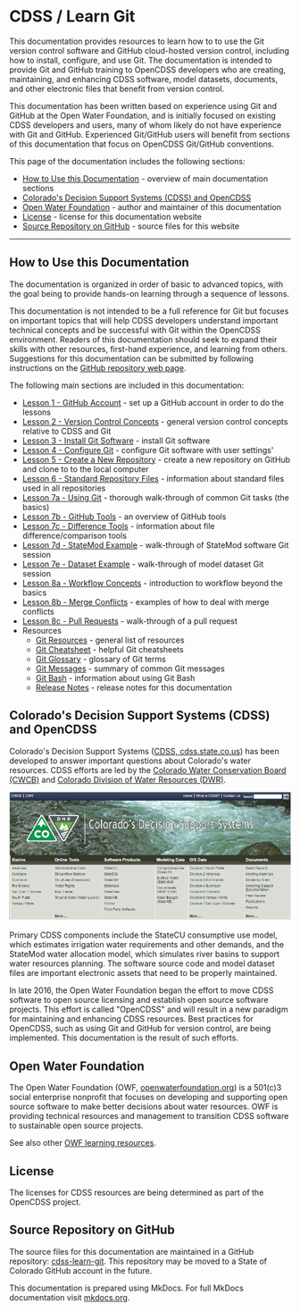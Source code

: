 # CDSS / Learn Git

This documentation provides resources to learn how to to use the Git version control software and GitHub cloud-hosted version control,
including how to install, configure, and use Git.
The documentation is intended to provide Git and GitHub training to OpenCDSS developers who are creating, maintaining, and
enhancing CDSS software, model datasets, documents, and other electronic files that benefit from version control.

This documentation has been written based on experience using Git and GitHub at the Open Water Foundation,
and is initially focused on existing CDSS developers and users, many of whom likely do not have experience with Git and GitHub.
Experienced Git/GitHub users will benefit from sections of this documentation that focus on OpenCDSS Git/GitHub conventions.

This page of the documentation includes the following sections:

* [How to Use this Documentation](#how-to-use-this-documentation) - overview of main documentation sections
* [Colorado's Decision Support Systems (CDSS) and OpenCDSS](#colorados-decision-support-systems-cdss-and-opencdss)
* [Open Water Foundation](#open-water-foundation) - author and maintainer of this documentation
* [License](#license) - license for this documentation website
* [Source Repository on GitHub](#source-repository-on-github) - source files for this website

----------

## How to Use this Documentation

The documentation is organized in order of basic to advanced topics,
with the goal being to provide hands-on learning through a sequence of lessons.

This documentation is not intended to be a full reference for Git but focuses on important topics that
will help CDSS developers understand important technical concepts and be successful with Git within the OpenCDSS environment.
Readers of this documentation should seek to expand their skills with other resources, first-hand experience,
and learning from others.  Suggestions for this documentation can be submitted by following
instructions on the [GitHub repository web page](https://github.com/OpenWaterFoundation/cdss-learn-git).

The following main sections are included in this documentation:

* [Lesson 1 - GitHub Account](01-lesson-github-account/lesson-github-account) - set up a GitHub account in order to do the lessons
* [Lesson 2 - Version Control Concepts](02-lesson-concepts/lesson-concepts) - general version control concepts relative to CDSS and Git
* [Lesson 3 - Install Git Software](03-lesson-install/overview) - install Git software
* [Lesson 4 - Configure Git](04-lesson-config/lesson-config) - configure Git software with user settings'
* [Lesson 5 - Create a New Repository](05-lesson-new-repo/lesson-new-repo) - create a new repository on GitHub and clone to
to the local computer
* [Lesson 6 - Standard Repository Files](06-lesson-standard-repo-files/lesson-standard-repo-files) - information about standard files
used in all repositories
* [Lesson 7a - Using Git](07a-lesson-using-git/lesson-using-git) - thorough walk-through of common Git tasks (the basics)
* [Lesson 7b - GitHub Tools](07b-lesson-github-tools/lesson-github-tools) - an overview of GitHub tools
* [Lesson 7c - Difference Tools](07c-lesson-diff-tools/lesson-diff-tools) - information about file difference/comparison tools
* [Lesson 7d - StateMod Example](07d-lesson-statemod-example/lesson-statemod-example) - walk-through of StateMod software Git session
* [Lesson 7e - Dataset Example](07e-lesson-dataset-example/lesson-dataset-example) - walk-through of model dataset Git session
* [Lesson 8a - Workflow Concepts](08a-lesson-workflow-concepts/lesson-workflow-concepts) - introduction to workflow beyond the basics
* [Lesson 8b - Merge Conflicts](08b-lesson-merge-conflicts/lesson-merge-conflicts) - examples of how to deal with merge conflicts
* [Lesson 8c - Pull Requests](08c-lesson-pull-requests/lesson-pull-requests) - walk-through of a pull request
* Resources
	- [Git Resources](resources/resources) - general list of resources
	- [Git Cheatsheet](resources/git-cheatsheet) - helpful Git cheatsheets
	- [Git Glossary](resources/glossary) - glossary of Git terms
	- [Git Messages](resources/git-messages) - summary of common Git messages
	- [Git Bash](resources/git-bash) - information about using Git Bash
	- [Release Notes](resources/release-notes) - release notes for this documentation

## Colorado's Decision Support Systems (CDSS) and OpenCDSS ##

Colorado's Decision Support Systems ([CDSS, cdss.state.co.us](http://cdss.state.co.us))
has been developed to answer important questions about Colorado's water resources.
CDSS efforts are led by the [Colorado Water Conservation Board (CWCB)](http://cwcb.state.co.us)
and [Colorado Division of Water Resources (DWR)](http://water.state.co.us).

![CDSS Website](index-images/CDSS-website.png)

Primary CDSS components include the StateCU consumptive use model, which estimates irrigation water requirements and other demands,
and the StateMod water allocation model, which simulates river basins to support water resources planning.
The software source code and model dataset files are important electronic assets that need to be properly maintained.

In late 2016, the Open Water Foundation began the effort to move CDSS software to open source licensing
and establish open source software projects.
This effort is called "OpenCDSS" and will result in a new paradigm for maintaining and enhancing CDSS resources.
Best practices for OpenCDSS, such as using Git and GitHub for version control, are being implemented.
This documentation is the result of such efforts.

## Open Water Foundation ##

The Open Water Foundation (OWF, [openwaterfoundation.org](http://openwaterfoundation.org)) is a 501(c)3 social enterprise
nonprofit that focuses on developing and supporting open source software to make better
decisions about water resources.  OWF is providing technical resources and management to
transition CDSS software to sustainable open source projects.

See also other [OWF learning resources](http://learn.openwaterfoundation.org).

## License

The licenses for CDSS resources are being determined as part of the OpenCDSS project.

## Source Repository on GitHub

The source files for this documentation are maintained in a GitHub repository:  [cdss-learn-git](https://github.com/OpenWaterFoundation/cdss-learn-git).
This repository may be moved to a State of Colorado GitHub account in the future.

This documentation is prepared using MkDocs.  For full MkDocs documentation visit [mkdocs.org](http://mkdocs.org/).
